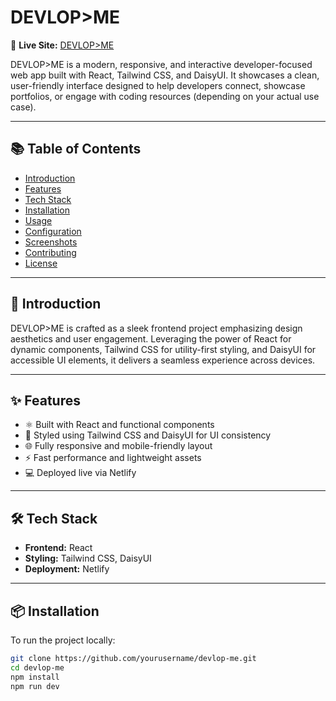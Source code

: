 # DEVLOP&gt;ME

🚀 **Live Site:** [DEVLOP&gt;ME](https://starlit-cajeta-d2c45c.netlify.app/)

DEVLOP&gt;ME is a modern, responsive, and interactive developer-focused web app built with React, Tailwind CSS, and DaisyUI. It showcases a clean, user-friendly interface designed to help developers connect, showcase portfolios, or engage with coding resources (depending on your actual use case).

---

## 📚 Table of Contents

- [Introduction](#introduction)
- [Features](#features)
- [Tech Stack](#tech-stack)
- [Installation](#installation)
- [Usage](#usage)
- [Configuration](#configuration)
- [Screenshots](#screenshots)
- [Contributing](#contributing)
- [License](#license)

---

## 🧩 Introduction

DEVLOP&gt;ME is crafted as a sleek frontend project emphasizing design aesthetics and user engagement. Leveraging the power of React for dynamic components, Tailwind CSS for utility-first styling, and DaisyUI for accessible UI elements, it delivers a seamless experience across devices.

---

## ✨ Features

- ⚛️ Built with React and functional components
- 🎨 Styled using Tailwind CSS and DaisyUI for UI consistency
- 🌐 Fully responsive and mobile-friendly layout
- ⚡ Fast performance and lightweight assets
- 💻 Deployed live via Netlify

---

## 🛠️ Tech Stack

- **Frontend:** React
- **Styling:** Tailwind CSS, DaisyUI
- **Deployment:** Netlify

---

## 📦 Installation

To run the project locally:

```bash
git clone https://github.com/yourusername/devlop-me.git
cd devlop-me
npm install
npm run dev

